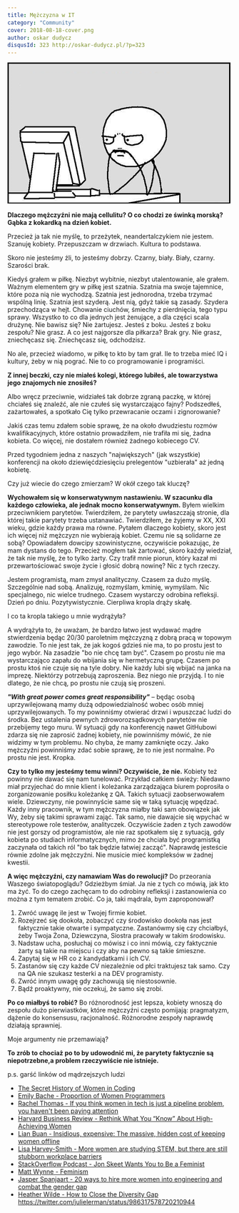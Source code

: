 ```yaml
---
title: Mężczyzna w IT
category: "Community"
cover: 2018-08-18-cover.png
author: oskar dudycz
disqusId: 323 http://oskar-dudycz.pl/?p=323
---
```


![cover](2018-08-18-cover.png)

**Dlaczego mężczyźni nie mają cellulitu? O co chodzi ze świnką morską? Gąbka z kokardką na dzień kobiet.**

Przecież ja tak nie myślę, to przeżytek, neandertalczykiem nie jestem. Szanuję kobiety. Przepuszczam w drzwiach. Kultura to podstawa.

Skoro nie jesteśmy źli, to jesteśmy dobrzy. Czarny, biały. Biały, czarny. Szarości brak.

Kiedyś grałem w piłkę. Niezbyt wybitnie, niezbyt utalentowanie, ale grałem. Ważnym elementem gry w piłkę jest szatnia. Szatnia ma swoje tajemnice, które poza nią nie wychodzą. Szatnia jest jednorodna, trzeba trzymać wspólną linię. Szatnia jest szyderą. Jest nią, gdyż takie są zasady. Szydera przechodząca w hejt. Chowanie ciuchów, śmiechy z pierdnięcia, tego typu sprawy. Wszystko to co dla jednych jest żenujące, a dla części scala drużynę. Nie bawisz się? Nie żartujesz. Jesteś z boku. Jesteś z boku zespołu? Nie grasz. A co jest najgorsze dla piłkarza? Brak gry. Nie grasz, zniechęcasz się. Zniechęcasz się, odchodzisz.

No ale, przecież wiadomo, w piłkę to kto by tam grał. Ile to trzeba mieć IQ i kultury, żeby w nią pograć. Nie to co programowanie i programiści.

**Z innej beczki, czy nie miałeś kolegi, którego lubiłeś, ale towarzystwa jego znajomych nie znosiłeś?**

Albo wręcz przeciwnie, widziałeś tak dobrze zgraną paczkę, w której chciałeś się znaleźć, ale nie czułeś się wystarczająco fajny? Podszedłeś, zażartowałeś, a spotkało Cię tylko przewracanie oczami i zignorowanie?

Jakiś czas temu zdałem sobie sprawę, że na około dwudziestu rozmów kwalifikacyjnych, które ostatnio prowadziłem, nie trafiła mi się, żadna kobieta. Co więcej, nie dostałem również żadnego kobiecego CV.

Przed tygodniem jedna z naszych "największych" (jak wszystkie) konferencji na około dziewięćdziesięciu prelegentów "uzbierała" aż jedną kobietę.

Czy już wiecie do czego zmierzam? W okół czego tak kluczę?

**Wychowałem się w konserwatywnym nastawieniu. W szacunku dla każdego człowieka, ale jednak mocno konserwatywnym.** Byłem wielkim przeciwnikiem parytetów. Twierdziłem, że parytety uwłaszczają stronie, dla której takie parytety trzeba ustanawiać. Twierdziłem, że żyjemy w XX, XXI wieku, gdzie każdy prawa ma równe. Pytałem dlaczego kobiety, skoro jest ich więcej niż mężczyzn nie wybierają kobiet. Czemu nie są solidarne ze sobą? Opowiadałem dowcipy szowinistyczne, oczywiście pokazując, że mam dystans do tego. Przecież mogłem tak żartować, skoro każdy wiedział, że tak nie myślę, że to tylko żarty. Czy trafił mnie piorun, który kazał mi przewartościować swoje życie i głosić dobrą nowinę? Nic z tych rzeczy.

Jestem programistą, mam zmysł analityczny. Czasem za dużo myślę. Szczególnie nad sobą. Analizuję, rozmyślam, kminię, wymyślam. Nic specjalnego, nic wielce trudnego. Czasem wystarczy odrobina refleksji. Dzień po dniu. Pozytywistycznie. Cierpliwa kropla drąży skałę.

I co ta kropla takiego u mnie wydrążyła?

A wydrążyła to, że uważam, że bardzo łatwo jest wydawać mądre stwierdzenia będąc 20/30 paroletnim mężczyzną z dobrą pracą w topowym zawodzie. To nie jest tak, że jak kogoś gdzieś nie ma, to po prostu jest to jego wybór. Na zasadzie "bo nie chcę tam być". Czasem po prostu nie ma wystarczająco zapału do wbijania się w hermetyczną grupę. Czasem po prostu ktoś nie czuje się na tyle dobry. Nie każdy lubi się wbijać na janka na imprezę. Niektórzy potrzebują zaproszenia. Bez niego nie przyjdą. I to nie dlatego, że nie chcą, po prostu nie czują się proszeni.

***"With great power comes great responsibility"*** – będąc osobą uprzywilejowaną mamy dużą odpowiedzialność wobec osób mniej uprzywilejowanych. To my powinniśmy otwierać drzwi i wpuszczać ludzi do środka. Bez ustalenia pewnych zdroworozsądkowych parytetów nie przebijemy tego muru. W sytuacji gdy na konferencję nawet GitHubowi zdarza się nie zaprosić żadnej kobiety, nie powinniśmy mówić, że nie widzimy w tym problemu. No chyba, że mamy zamknięte oczy. Jako mężczyźni powinniśmy zdać sobie sprawę, że to nie jest normalne. Po prostu nie jest. Kropka.

**Czy to tylko my jesteśmy temu winni? Oczywiście, że nie.** Kobiety też powinny nie dawać się nam tunelować. Przykład całkiem świeży: Niedawno miał przyjechać do mnie klient i koleżanka zarządzająca biurem poprosiła o zorganizowanie posiłku koleżankę z QA. Takich sytuacji zaobserwowałem wiele. Dziewczyny, nie powinnyście same się w taką sytuację wpędzać. Każdy inny pracownik, w tym mężczyzna miałby taki sam obowiązek jak Wy, żeby się takimi sprawami zająć. Tak samo, nie dawajcie się wpychać w stereotypowe role testerów, analityczek. Oczywiście żaden z tych zawodów nie jest gorszy od programistów, ale nie raz spotkałem się z sytuacją, gdy kobieta po studiach informatycznych, mimo że chciała być programistką zaczynała od takich ról "bo tak będzie łatwiej zacząć". Naprawdę jesteście równie zdolne jak mężczyźni. Nie musicie mieć kompleksów w żadnej kwestii.

**A więc mężczyźni, czy namawiam Was do rewolucji?** Do przeorania Waszego światopoglądu? Gdzieżbym śmiał. Ja nie z tych co mówią, jak kto ma żyć. To do czego zachęcam to do odrobiny refleksji i zastanowienia co można z tym tematem zrobić. Co ja, taki mądrala, bym zaproponował?

1. Zwróć uwagę ile jest w Twojej firmie kobiet.
2. Rozejrzeć się dookoła, zobaczyć czy środowisko dookoła nas jest faktycznie takie otwarte i sympatyczne. Zastanówmy się czy chciałbyś, żeby Twoja Żona, Dziewczyna, Siostra pracowały w takim środowisku.
3. Nadstaw ucha, posłuchaj co mówisz i co inni mówią, czy faktycznie żarty są takie na miejscu i czy aby na pewno są takie śmieszne.
4. Zapytaj się w HR co z kandydatkami i ich CV.
5. Zastanów się czy każde CV niezależnie od płci traktujesz tak samo. Czy na QA nie szukasz testerki a na DEV programisty.
6. Zwróć innym uwagę gdy zachowują się niestosownie.
7. Bądź proaktywny, nie oczekuj, że samo się zrobi.

**Po co miałbyś to robić?** Bo różnorodność jest lepsza, kobiety wnoszą do zespołu dużo pierwiastków, które mężczyźni często pomijają: pragmatyzm, dążenie do konsensusu, racjonalność. Różnorodne zespoły naprawdę działają sprawniej.

Moje argumenty nie przemawiają?

**To zrób to chociaż po to by udowodnić mi, że parytety faktycznie są niepotrzebne,a problem rzeczywiście nie istnieje.**

p.s. garść linków od mądrzejszych ludzi

- [The Secret History of Women in Coding](https://www.nytimes.com/2019/02/13/magazine/women-coding-computer-programming.html)
- [Emily Bache - Proportion of Women Programmers](https://coding-is-like-cooking.info/2017/04/proportion-of-women-programmers/)
- [Rachel Thomas - If you think women in tech is just a pipeline problem, you haven't been paying attention](https://medium.com/tech-diversity-files/if-you-think-women-in-tech-is-just-a-pipeline-problem-you-haven-t-been-paying-attention-cb7a2073b996)
- [Harvard Business Review - Rethink What You “Know” About High-Achieving Women](https://hbr.org/2014/12/rethink-what-you-know-about-high-achieving-women)
- [Lian Buan - Insidious, expensive: The massive, hidden cost of keeping women offline](https://www.rappler.com/newsbreak/in-depth/massive-hidden-cost-keeping-women-offline-digital-gender-divide/)
- [Lisa Harvey-Smith - More women are studying STEM, but there are still stubborn workplace barriers](https://theconversation.com/more-women-are-studying-stem-but-there-are-still-stubborn-workplace-barriers-190839)
- [StackOverflow Podcast - Jon Skeet Wants You to Be a Feminist](https://soundcloud.com/stack-exchange/podcast-123-jon-skeet-wants-you-to-be-a-feminist)
- [Matt Wynne - Feminism](https://mattwynne.net/feminism)
- [Jasper Spanjaart - 20 ways to hire more women into engineering and combat the gender gap](https://totalent.eu/20-ways-to-hire-more-women-into-engineering-and-combat-the-gender-gap/)
- [Heather Wilde - How to Close the Diversity Gap](https://www.youtube.com/watch?v=JQL4doMy73w)
https://twitter.com/julielerman/status/986317578720210944